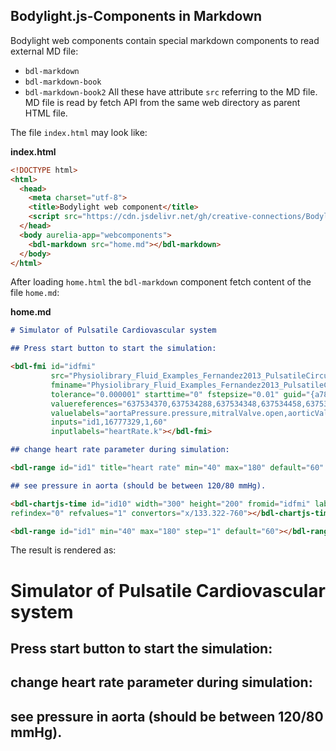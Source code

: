 ## Bodylight.js-Components in Markdown

Bodylight web components contain special markdown components to read external MD file:
 - `bdl-markdown`
 - `bdl-markdown-book`
 - `bdl-markdown-book2`
All these have attribute `src` referring to the MD file. MD file is read by fetch API from the same web directory as parent HTML file.
  
The file `index.html` may look like:

**index.html**
```html
<!DOCTYPE html>
<html>
  <head>
    <meta charset="utf-8">
    <title>Bodylight web component</title>
    <script src="https://cdn.jsdelivr.net/gh/creative-connections/Bodylight.js-Components/dist/bodylight.bundle.js"></script>
  </head>
  <body aurelia-app="webcomponents">
    <bdl-markdown src="home.md"></bdl-markdown>
  </body>
</html>
```

After loading `home.html` the `bdl-markdown` component fetch content of the file `home.md`:

**home.md**
```markdown
# Simulator of Pulsatile Cardiovascular system

## Press start button to start the simulation:

<bdl-fmi id="idfmi" 
         src="Physiolibrary_Fluid_Examples_Fernandez2013_PulsatileCirculation.js" 
         fminame="Physiolibrary_Fluid_Examples_Fernandez2013_PulsatileCirculation" 
         tolerance="0.000001" starttime="0" fstepsize="0.01" guid="{a786b906-f58b-4014-8c9b-5df08bd77f4b}" 
         valuereferences="637534370,637534288,637534348,637534458,637534516,637534313,637534482" 
         valuelabels="aortaPressure.pressure,mitralValve.open,aorticValve.open,tricuspidValve.open,pulmonaryValve.open,leftVentricle.volume,rightVentricle.volume,aorta.pressure" 
         inputs="id1,16777329,1,60" 
         inputlabels="heartRate.k"></bdl-fmi>

## change heart rate parameter during simulation:

<bdl-range id="id1" title="heart rate" min="40" max="180" default="60" step="1" maxlength="2"></bdl-range>

## see pressure in aorta (should be between 120/80 mmHg).

<bdl-chartjs-time id="id10" width="300" height="200" fromid="idfmi" labels="Pressure in Aorta [mmHg]" 
refindex="0" refvalues="1" convertors="x/133.322-760"></bdl-chartjs-time>

<bdl-range id="id1" min="40" max="180" step="1" default="60"></bdl-range>

```

The result is rendered as:
<div class="w3-card w3-margin w3-padding">

# Simulator of Pulsatile Cardiovascular system

## Press start button to start the simulation:

<bdl-fmi id="idfmi" 
         src="Physiolibrary_Fluid_Examples_Fernandez2013_PulsatileCirculation.js" 
         fminame="Physiolibrary_Fluid_Examples_Fernandez2013_PulsatileCirculation" 
         tolerance="0.000001" starttime="0" fstepsize="0.01" guid="{a786b906-f58b-4014-8c9b-5df08bd77f4b}" 
         valuereferences="637534370,637534288,637534348,637534458,637534516,637534313,637534482" 
         valuelabels="aortaPressure.pressure,mitralValve.open,aorticValve.open,tricuspidValve.open,pulmonaryValve.open,leftVentricle.volume,rightVentricle.volume,aorta.pressure" 
         inputs="id1,16777329,1,60" 
         inputlabels="heartRate.k"></bdl-fmi>

## change heart rate parameter during simulation:

<bdl-range id="id1" title="heart rate" min="40" max="180" default="60" step="1" maxlength="2"></bdl-range>

## see pressure in aorta (should be between 120/80 mmHg).

<bdl-chartjs-time id="id10" width="300" height="200" fromid="idfmi" labels="Pressure in Aorta [mmHg]" 
refindex="0" refvalues="1" convertors="x/133.322-760"></bdl-chartjs-time>

<bdl-range id="id1" min="40" max="180" step="1" default="60"></bdl-range>

</div>